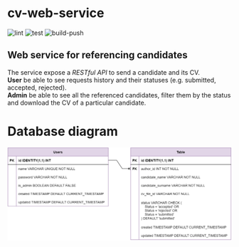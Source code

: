 # cv-web-service
![lint](https://github.com/cyberdr0id/referral/actions/workflows/golangci-lint.yml/badge.svg)
![test](https://github.com/cyberdr0id/referral/actions/workflows/test-ci.yml/badge.svg)
![build-push](https://github.com/cyberdr0id/referral/actions/workflows/build-push.yml/badge.svg)
## Web service for referencing candidates  
The service expose a *RESTful API*
to send a candidate and its CV.  
**User** be able to see requests history and
their statuses (e.g. submitted, accepted, rejected).  
**Admin** be able to see all the
referenced candidates, filter them by the status and download the CV of a particular candidate.

# Database diagram

![Database diagram](docs/diagram.png)
